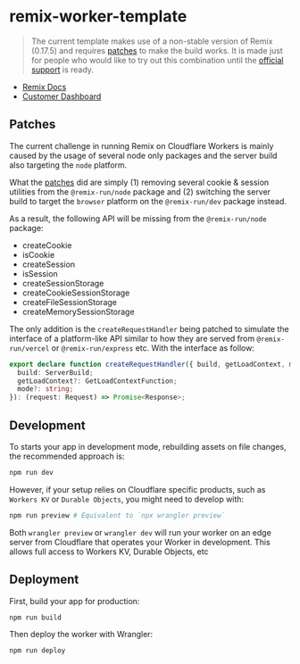 # remix-worker-template

> The current template makes use of a non-stable version of Remix (0.17.5) and requires [patches](#patches) to make the build works. It is made just for people who would like to try out this combination until the [official support](https://github.com/remix-run/remix/tree/dev/packages/remix-cloudflare-workers) is ready.

- [Remix Docs](https://docs.remix.run)
- [Customer Dashboard](https://remix.run/dashboard)

## Patches

The current challenge in running Remix on Cloudflare Workers is mainly caused by the usage of several node only packages and the server build also targeting the `node` platform.

What the [patches](./patches) did are simply (1) removing several cookie & session utilities from the `@remix-run/node` package and (2) switching the server build to target the `browser` platform on the `@remix-run/dev` package instead.

As a result, the following API will be missing from the `@remix-run/node` package:
- createCookie
- isCookie
- createSession
- isSession
- createSessionStorage
- createCookieSessionStorage
- createFileSessionStorage
- createMemorySessionStorage

The only addition is the `createRequestHandler` being patched to simulate the interface of a platform-like API similar to how they are served from `@remix-run/vercel` or `@remix-run/express` etc. With the interface as follow:

```ts
export declare function createRequestHandler({ build, getLoadContext, mode }: {
  build: ServerBuild;
  getLoadContext?: GetLoadContextFunction;
  mode?: string;
}): (request: Request) => Promise<Response>;
```

## Development

To starts your app in development mode, rebuilding assets on file changes, the recommended approach is:

```sh
npm run dev
```

However, if your setup relies on Cloudflare specific products, such as `Workers KV` or `Durable Objects`, you might need to develop with:

```sh
npm run preview # Equivalent to `npx wrangler preview`
```

Both `wrangler preview` or `wrangler dev` will run your worker on an edge server from Cloudflare that operates your Worker in development. This allows full access to Workers KV, Durable Objects, etc

## Deployment

First, build your app for production:

```sh
npm run build
```

Then deploy the worker with Wrangler:

```sh
npm run deploy
```
